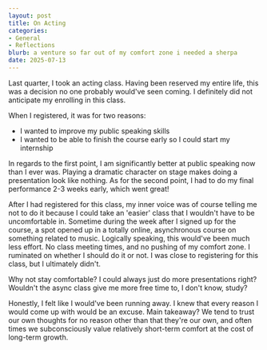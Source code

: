 ```yaml
---
layout: post
title: On Acting
categories:
- General
- Reflections
blurb: a venture so far out of my comfort zone i needed a sherpa
date: 2025-07-13
---
```


Last quarter, I took an acting class. Having been reserved my entire life, this was a decision no one probably would've seen coming. I definitely did not anticipate my enrolling in this class.

When I registered, it was for two reasons:
- I wanted to improve my public speaking skills
- I wanted to be able to finish the course early so I could start my internship

In regards to the first point, I am significantly better at public speaking now than I ever was. Playing a dramatic character on stage makes doing a presentation look like nothing. As for the second point, I had to do my final performance 2-3 weeks early, which went great!

After I had registered for this class, my inner voice was of course telling me not to do it because I could take an 'easier' class that I wouldn't have to be uncomfortable in. Sometime during the week after I signed up for the course, a spot opened up in a totally online, asynchronous course on something related to music. Logically speaking, this would've been much less effort. No class meeting times, and no pushing of my comfort zone. I ruminated on whether I should do it or not. I was close to registering for this class, but I ultimately didn't. 

Why not stay comfortable? I could always just do more presentations right? Wouldn't the async class give me more free time to, I don't know, study?

Honestly, I felt like I would've been running away. I knew that every reason I would come up with would be an excuse. Main takeaway? We tend to trust our own thoughts for no reason other than that they're our own, and often times we subconsciously value relatively short-term comfort at the cost of long-term growth.